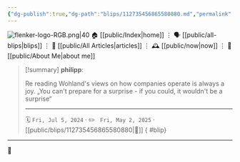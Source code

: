 ```yaml
---
{"dg-publish":true,"dg-path":"blips/112735456865580880.md","permalink":"/blips/112735456865580880/","title":"philipp on mastodon @ 2024-07-05"}
---
```



<div class="transclusion internal-embed is-loaded"><div class="markdown-embed">




![flenker-logo-RGB.png|40](/img/user/attachments/flenker-logo-RGB.png)
🏠 [[public/Index\|home]]  ⋮ 🗣️ [[public/all-blips\|blips]] ⋮  📝 [[public/All Articles\|articles]]  ⋮ 🕰️ [[public/now\|now]] ⋮ 🪪 [[public/About Me\|about me]]


</div></div>


> [!summary] **philipp**:
>
> Re reading Wohland's views on how companies operate is always a joy. „You can't prepare for a surprise - if you could, it wouldn't be a surprise“
> - - -
>
> 🗓️ <code>Fri, Jul 5, 2024</code>  · ✏️ <code> Fri, May 2, 2025</code>  · [[public/blips/112735456865580880\|🔗]]
{ #blip}


- - -

 👾
